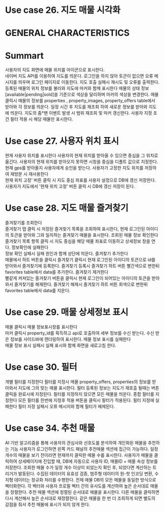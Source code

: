 # Use case 26. 지도 매물 시각화
# GENERAL CHARACTERISTICS
# Summart
사용자의 지도 화면에 매물 위치를 아이콘으로 표시한다.	
	네이버 지도 API를 이용하여 지도를 띄운다.
	로그인을 하지 않아 토큰이 없으면 오류 메시지를 띄우며 로그인 페이지로 이동한다.
	지도 호출 실패시 재시도 및 오류를 출력한다.
	등록된 매물의 위치 정보를 불러와 지도에 마커와 함께 표시한다
	매물의 상태 정보 [available|pending|sold]을 기준으로 색상을 달리하며 마커의 색상을 변경한다.
	매물 클릭시 매물의 정보를 properties , property_images, property_offers table에서 받아와 각 정보를 띄운다. 
	일정 시간 후 지도를 재조회 하여 새로운 정보를 받아와 지도에 띄운다.
	지도의 줌*팬 이벤트 발생 시 범위 재조회 및 마커 갱신한다.
	사용자 지정 조건 필터 적용 시 해당 매물만 표시한다.

  
# Use case 27. 사용자 위치 표시
현재 사용자 위치를 표시한다	
	사용자의 현재 위치를 받아올 수 있으면 중심을 그 위치로 옮긴다.
	사용자의 현재 위치를 받아오지 못하면 시청을 중심을 디폴트 값으로 지정한다.
	현재 gps를 받아올지 사용자에게 승인을 받는다.
사용자가 고정한 지도 위치를 저장하여 재방문 시 재사용한다	
	현재 위치 고정' 버튼 클릭 시 지도 중심 좌표를 사용자 설정으로 DB에 갱신 저장한다.
	사용자가 지도에서 '현재 위치 고정' 버튼 클릭 시 DB에 갱신 저장이 된다.

  
# Use case 28. 지도 매물 즐겨찾기
즐겨찾기를 조회한다	
	즐겨찾기 탭 클릭 시 저장된 즐겨찾기 목록을 조회하여 표시한다,
	현재 로그인된 아이디의 토큰을 받아와 그와 일치하는 즐겨찾기 매물을 표시한다.
조회된 매물 정보 확인한다	
	즐겨찾기 목록 항목 클릭 시 지도 중심을 해당 매물 좌표로 이동하고 상세정보 창을 연다.
정보확인에 실패한다	
	정보 확인 실패시 실패 원인과 함께 상단에 띄운다.
즐겨찾기 추가한다	
	매물에서 하트 버튼을 클릭시 즐겨찾기 클릭시 현재 로그인된 아이디의 토큰으로 id를 받아와서 즐겨찾기에 등록한다.
	즐겨찾기 등록시 즐겨찾기 하트 버튼 빨간색으로 변한뒤 favorites table에서 data를 추가한다.
즐겨찾기 제거한다	
	빨같게 켜져있는 즐겨찾기 버튼을 클릭시 현재 로그인이 되어있는 아이디의 토큰을 받아와서 즐겨찾기를 해재한다.
	즐겨찾기 해제시 즐겨찾기 하트 버튼 회색으로 변한뒤 favorites table에서 data를 지운다.
  
# Use case 29. 매물 상세정보 표시
매물 클릭시 매물 정보표시창를 표시한다	
	마커 클릭시 property_id를 획득하고 api로 호출하여 세부 정보를 수신 받는다.
	수신 받은 정보를 사이드바에 렌더링하여 표시한다.
매물 정보 표시를 실패한다	 
	매물 정보 표시 실패시 실패 표시와 함께 화면을 새로고침 한다.

# Use case 30. 필터
개별 필터를 지정한다	
	필터를 지정시 매물 property_offers, properties의 정보를 받아와서 지도에 그의 맞는 매물 표시한다.
	필터 등록된 정보는 지도가 재호출 될때는 버튼 클릭을 완료시에 지정된다.
	필터를 지정하지 않으면 모든 매물을 띄운다.
종합 필터를 지정한다	
	모든 필터를 한번에 지정후 적용 버튼을 클릭시 필터가 적용된다.
필터 지정에 실패한다	
	필터 지정 실패시 오류 메시지와 함께 필터가 헤제된다.

# Use case 34. 추천 매물
AI 기반 알고리즘을 통해 사용자의 관심사와 선호도를 분석하여 개인화된 매물을 추천하는 기능	
	사용자가 로그인하면 왼쪽 카드 패널의 추천매물 섹션에 접근이 가능하다.
	일정 개수의 매물을 보기 전이라면 현재까지 클릭한 매물 수를 표시한다.
	사용자가 매물을 클릭하여 상세페이지에 진입할 때, DB에 자동으로 사용자 ID, 매물ID + 매물 속성 정보를 저장한다.
	조회한 매물 수가 일정 개수 이상이 되었는지 확인 후, 되었다면 계산하는 트리거가 발동된다.
	수집된 데이터의 유효성 검증, 범주형 데이터의 원-핫 인코딩 변환, 수치형 데이터는 정규화 처리를 수행한다.
	전체 매물 DB의 모든 매물을 동일한 방식으로 벡터화한다.
	각 벡터와 사용자 프로필 벡터 간의 유사도를 계산하여 높은 순서대로 매물을 정렬한다.
	추천 매물 섹션에 정렬된 순서대로 매물을 표시한다.
	다른 매물을 클릭하면 다시 계산해서 높은 순서대로 재정렬한다.
	같은 매물을 한 번 더 조회하게 되면 별도의 감점을 줘서 추천 매물에 표시가 되지 않게 한다.
